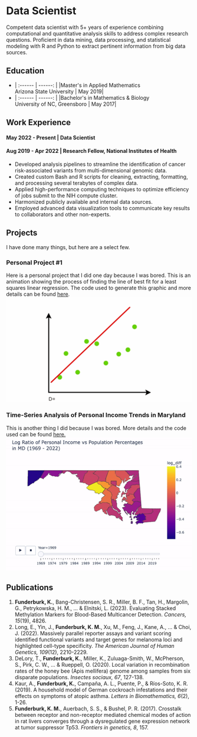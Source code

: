 # Data Scientist

Competent data scientist with 5+ years of experience combining computational and quantitative analysis skills to address complex research questions. Proficient in data mining, data processing, and statistical modeling with R and Python to extract pertinent information from big data sources.


## Education
  * | :------ | ------: |
    |Master's in Applied Mathematics <br>Arizona State University | May 2019|
  * | :------ | ------: |
    |Bachelor's in Mathematics & Biology <br>University of NC, Greensboro | May 2017|

## Work Experience
#### May 2022 - Present | Data Scientist

#### Aug 2019 - Apr 2022 | Research Fellow, National Institutes of Health
  - Developed analysis pipelines to streamline the identification of cancer risk-associated variants from multi-dimensional genomic data.
  - Created custom Bash and R scripts for cleaning, extracting, formatting, and processing several terabytes of complex data.
  - Applied high-performance computing techniques to optimize efficiency of jobs submit to the NIH compute cluster.
  - Harmonized publicly available and internal data sources.
  - Employed advanced data visualization tools to communicate key results to collaborators and other non-experts.


## Projects
I have done many things, but here are a select few.


### Personal Project \#1

Here is a personal project that I did one day because I was bored. 
This is an animation showing the process of finding the line of best fit for a least squares linear regression. The code used to generate this graphic and more details can be found [here](https://github.com/kmfunde/DS-projects/tree/194bda069e9c8220c159d71c3114e7df4835abf9/example-project).
![regression-gif](project-results/lr.gif)

### Time-Series Analysis of Personal Income Trends in Maryland

This is another thing I did because I was bored. More details and the code used can be found [here.](https://github.com/kmfunde/DS-projects/tree/dc04f76d3725581ef968782216a24770d510e078/personal-income)
![md-income-gif](project-results/md_per_inc.gif)




## Publications
  1. **Funderburk, K.**, Bang-Christensen, S. R., Miller, B. F., Tan, H., Margolin, G., Petrykowska, H. M., ... & Elnitski, L. (2023). Evaluating Stacked Methylation Markers for Blood-Based Multicancer Detection. *Cancers, 15*(19), 4826.
  2. Long, E., Yin, J., **Funderburk, K. M.**, Xu, M., Feng, J., Kane, A., ... & Choi, J. (2022). Massively parallel reporter assays and variant scoring identified functional variants and target genes for melanoma loci and highlighted cell-type specificity. *The American Journal of Human Genetics, 109*(12), 2210-2229.
  3. DeLory, T., **Funderburk, K.**, Miller, K., Zuluaga-Smith, W., McPherson, S., Pirk, C. W., ... & Rueppell, O. (2020). Local variation in recombination rates of the honey bee (Apis mellifera) genome among samples from six disparate populations. *Insectes sociaux, 67*, 127-138.
  4. Kaur, A., **Funderburk, K.**, Campaña, A. L., Puente, P., & Ríos-Soto, K. R. (2019). A household model of German cockroach infestations and their effects on symptoms of atopic asthma. *Letters in Biomathematics, 6*(2), 1-26.
  5. **Funderburk, K. M.**, Auerbach, S. S., & Bushel, P. R. (2017). Crosstalk between receptor and non-receptor mediated chemical modes of action in rat livers converges through a dysregulated gene expression network at tumor suppressor Tp53. *Frontiers in genetics, 8*, 157.

